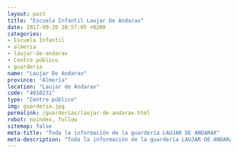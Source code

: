 ```yaml
---
layout: post
title: "Escuela Infantil Laujar De Andarax"
date: 2017-09-20 20:57:05 +0200
categories:
- Escuela Infantil
- almeria
- laujar-de-andarax
- Centro público
- guarderia
name: "Laujar De Andarax"
province: "Almería"
location: "Laujar de Andarax"
code: "4010231"
type: "Centro público"
img: guarderia.jpg
permalink: /guarderias/laujar-de-andarax.html
robot: noindex, follow
sitemap: false
meta-title: "Toda la información de la guardería LAUJAR DE ANDARAX"
meta-description: "Toda la información de la guardería LAUJAR DE ANDARAX"
---
```

